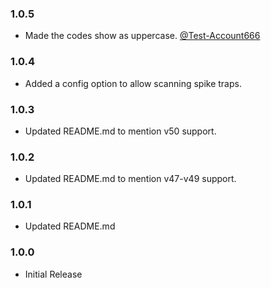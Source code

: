 ### 1.0.5

- Made the codes show as uppercase. [@Test-Account666](https://github.com/Test-Account666)

### 1.0.4

- Added a config option to allow scanning spike traps.

### 1.0.3

- Updated README.md to mention v50 support.

### 1.0.2

- Updated README.md to mention v47-v49 support.

### 1.0.1

- Updated README.md

### 1.0.0

- Initial Release
